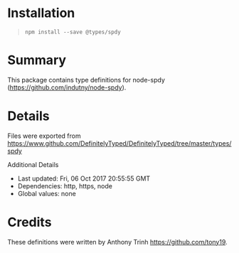 # Installation
> `npm install --save @types/spdy`

# Summary
This package contains type definitions for node-spdy (https://github.com/indutny/node-spdy).

# Details
Files were exported from https://www.github.com/DefinitelyTyped/DefinitelyTyped/tree/master/types/spdy

Additional Details
 * Last updated: Fri, 06 Oct 2017 20:55:55 GMT
 * Dependencies: http, https, node
 * Global values: none

# Credits
These definitions were written by Anthony Trinh <https://github.com/tony19>.

